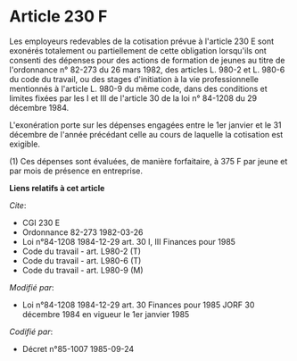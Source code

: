 # Article 230 F

Les employeurs redevables de la cotisation prévue à l'article 230 E sont exonérés totalement ou partiellement de cette
obligation lorsqu'ils ont consenti des dépenses pour des actions de formation de jeunes au titre de l'ordonnance n° 82-273 du
26 mars 1982, des articles L. 980-2 et L. 980-6 du code du travail, ou des stages d'initiation à la vie professionnelle
mentionnés à l'article L. 980-9 du même code, dans des conditions et limites fixées par les I et III de l'article 30 de la
loi n° 84-1208 du 29 décembre 1984.

L'exonération porte sur les dépenses engagées entre le 1er janvier et le 31 décembre de l'année précédant celle au cours de
laquelle la cotisation est exigible.

(1) Ces dépenses sont évaluées, de manière forfaitaire, à 375 F par jeune et par mois de présence en entreprise.

**Liens relatifs à cet article**

_Cite_:

  - CGI 230 E
  - Ordonnance 82-273 1982-03-26
  - Loi n°84-1208 1984-12-29 art. 30 I, III Finances pour 1985
  - Code du travail - art. L980-2 (T)
  - Code du travail - art. L980-6 (T)
  - Code du travail - art. L980-9 (M)

_Modifié par_:

  - Loi n°84-1208 1984-12-29 art. 30 Finances pour 1985 JORF 30 décembre 1984 en vigueur le 1er janvier 1985

_Codifié par_:

  - Décret n°85-1007 1985-09-24
